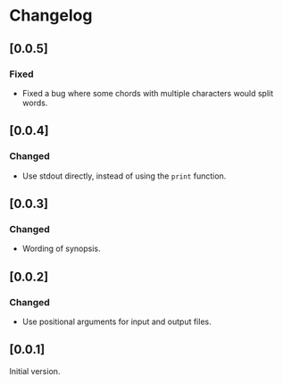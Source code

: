 # Changelog

## [0.0.5]

### Fixed

* Fixed a bug where some chords with multiple characters would split words.

## [0.0.4]

### Changed

* Use stdout directly, instead of using the `print` function.

## [0.0.3]

### Changed

* Wording of synopsis.

## [0.0.2]

### Changed

* Use positional arguments for input and output files.

## [0.0.1]

Initial version.

